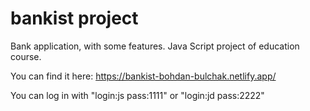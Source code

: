 # bankist project

Bank application, with some features. Java Script project of education course.

You can find it here:
https://bankist-bohdan-bulchak.netlify.app/

You can log in with "login:js pass:1111" or "login:jd pass:2222"
